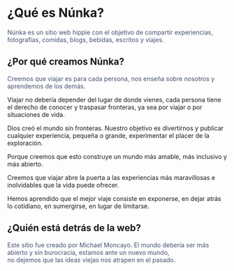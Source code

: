 
# ¿Qué es Núnka?

<p style="color: #46526f;">Núnka es un sitio web hippie con el objetivo de compartir experiencias, fotografías, comidas, blogs, bebidas, escritos y viajes.</p>


## ¿Por qué creamos Núnka?

<p style="color: #46526f;">Creemos que viajar es para cada persona, nos enseña sobre nosotros y aprendemos de los demás.

Viajar no debería depender del lugar de donde vienes, cada persona tiene el derecho de conocer y traspasar fronteras, ya sea por viajar o por situaciones de vida.

Dios creó el mundo sin fronteras. Nuestro objetivo es divertirnos y publicar cualquier experiencia, pequeña o grande, experimentar el placer de la exploración.

Porque creemos que esto construye un mundo más amable, más inclusivo y más abierto.

Creemos que viajar abre la puerta a las experiencias más maravillosas e inolvidables que la vida puede ofrecer.

Hemos aprendido que el mejor viaje consiste en exponerse, en dejar atrás lo cotidiano, en sumergirse, en lugar de limitarse.</p>

## ¿Quién está detrás de la web?

<p style="color: #46526f;">Este sitio fue creado por Michael Moncayo.
El mundo debería ser más abierto y sin burocracia, estamos ante un nuevo mundo,<br>no dejemos que las ideas viejas nos atrapen en el pasado.</p>






      